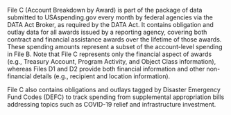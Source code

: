 File C (Account Breakdown by Award) is part of the package of data submitted to USAspending.gov every month by federal agencies via the DATA Act Broker, as required by the DATA Act. It contains obligation and outlay data for all awards issued by a reporting agency, covering both contract and financial assistance awards over the lifetime of those awards. These spending amounts represent a subset of the account-level spending in File B. Note that File C represents only the financial aspect of awards (e.g., Treasury Account, Program Activity, and Object Class information), whereas Files D1 and D2 provide both financial information and other non-financial details (e.g., recipient and location information).

File C also contains obligations and outlays tagged by Disaster Emergency Fund Codes (DEFC) to track spending from supplemental appropriation bills addressing topics such as COVID-19 relief and infrastructure investment.
